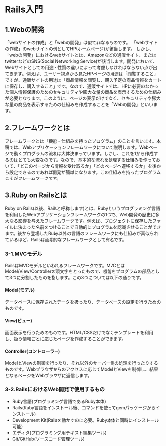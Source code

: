 # **Rails入門**

## **1.Webの開発**

「webサイトの作成」と「webの開発」は似て非なるものです。
「webサイトの作成」のwebサイトの例としてHP(ホームページ)が該当します。
しかし、「webの開発」におけるwebサイトとは、Amazonなどの通販サイト、またはtwitterなどのSNS(Social Networking Service)が該当します。開発において、Webサイトとしての用途・性質の違いによって考慮しなければならない点が出てきます。例えば、ユーザー視点から見たHPページの用途は「閲覧すること」ですが、通販サイトの用途は「商品情報を閲覧し、購入予定の商品情報をカートに保存し、購入すること」です。なので、通販サイトでは、HPに必要のなかった個人情報保護のためのセキュリティや膨大な量の商品を表示するための仕組みが必要となります。このように、ページの表示だけでなく、セキュリティや膨大な量の商品を表示するための仕組みを作成することを「Webの開発」といいます。

## **2.フレームワークとは**

フレームワークとは「機能・仕組みを持ったプログラム」のことを言います。本稿では、Webアプリケーションフレームワークについて説明します。Webページで動くプログラムの流れは大体決まっています。しかし、これを1から作成するのはとても大変なのです。なので、基本的な流れを処理する仕組みを作っておいて、「どこのページから情報を受け取るか」「どのページへ遷移するか」を後から設定できるのであれば開発が簡単になります。この仕組みを持ったプログラムこそがフレームワークです。

## **3.Ruby on Railsとは**

Ruby on Rails(以後、Railsと呼称します)とは、Rubyというプログラミング言語を利用したWebアプリケーションフレームワークの1つで、Web開発の歴史に多大なる影響を与えたフレームワークです。例えば、プロジェクトに保存したファイルに決まった名前をつけることで自動的にプログラムを認識させることができます。後から登場したRuby以外の言語のフレームワークにも仕組みが真似られているほど、Railsは画期的なフレームワークとして有名です。

### **3-1.MVCモデル**

RailsはMVCモデルといわれるフレームワークです。MVCとはModel/View/Controllerの頭文字をとったもので、機能をプログラムの部品として3つに分割したものを指します。この3つについては以下の通りです。

#### **Model(モデル)**

データベースに保存されたデータを扱ったり、データベースの設定を行うためのものです。

#### **View(ビュー)**

画面表示を行うためのものです。HTML/CSSだけでなくテンプレートを利用し、扱う情報ごとに応じたページを作成することができます。

#### **Controller(コントローラー)**

ModelとViewの制御を行ったり、それ以外のサーバー側の処理を行ったりするものです。Webブラウザからのアクセスに応じてModelとViewを制御し、結果となるページをWebブラウザに返信します。

### **3-2.RailsにおけるWeb開発で使用するもの**

- Ruby言語(プログラミング言語であるRuby本体)
- Rails(Ruby言語をインストール後、コマンドを使ってgemパッケージからインストール)
- Development Kit(Railsを動かすのに必要。Ruby本体と同時にインストール可能)
- エディタ(プログラミング用テキスト編集ツール)
- Git/GitHub(ソースコード管理ツール)